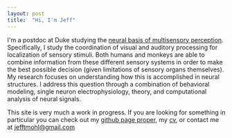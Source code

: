 ```yaml
---
layout: post
title:  "Hi, I'm Jeff"
---
```


I'm a postdoc at Duke studying the [neural basis of multisensory perception](https://people.duke.edu/~jmgroh/). Specifically, I study the coordination of visual and auditory processing for localization of sensory stimuli. Both humans and monkeys are able to combine information from these different sensory systems in order to make the best possible decision (given limitations of sensory organs themselves). My research focuses on understanding how this is accomplished in neural structures. I address this question through a combination of behavioral modeling, single neuron electrophysiology, theory, and computational analysis of neural signals. 

This site is very much a work in progress. If you are looking for something in particular you can check out my [github page proper](https://github.com/jmohl), my [cv](CV.pdf), or contact me at jefftmohl@gmail.com 